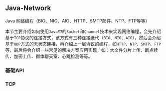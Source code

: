 ## Java-Network

Java 网络编程（BIO、NIO、AIO、HTTP、SMTP邮件、NTP、FTP等等）

本节主要介绍如何使用`Java`中的`Socket`和`Channel`技术来实现网络编程，会先介绍基于`TCP`协议的连接方式，该方式有三种连接迭代（`BIO`、`NIO`、`AIO`），然后会介绍基于`UDP`方式的无状态连接，再介绍上一层协议的编程，如`HTTP`、`NTP`、`SMTP`、`FTP`等，最后将会介绍一些常见的解决方案应用实现，如：大文件分片上传、断点续传、加密上传、群体聊天室、心跳检测等等。





### 基础API



### TCP




